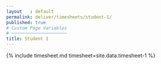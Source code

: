 ```yaml
---
layout   : default
permalink: deliver/timesheets/student-1/
published: true
# Custom Page Variables
# ─────────────────────
title: Student 1
---
```


{% include timesheet.md timesheet=site.data.timesheet-1 %}
